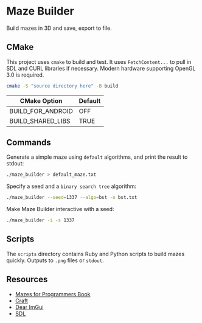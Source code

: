 # Maze Builder

Build mazes in 3D and save, export to file.

## CMake

This project uses `cmake` to build and test. It uses `FetchContent...` to pull in SDL and CURL libraries if necessary. Modern hardware supporting OpenGL 3.0 is required.

```sh
cmake -S "source directory here" -B build
```

| CMake Option | Default | 
|--------------|---------|
| BUILD_FOR_ANDROID | OFF |
| BUILD_SHARED_LIBS | TRUE |

## Commands

Generate a simple maze using `default` algorithms, and print the result to stdout:
```sh
./maze_builder > default_maze.txt
```

Specify a seed and a `binary search tree` algorithm:
```sh
./maze_builder --seed=1337 --algo=bst -o bst.txt
```

Make Maze Builder interactive with a seed:
```sh
./maze_builder -i -s 1337
```

## Scripts

The `scripts` directory contains Ruby and Python scripts to build mazes quickly.
Outputs to `.png` files or `stdout`.

## Resources
 - [Mazes for Programmers Book](https://www.jamisbuck.org/mazes/)
 - [Craft](https://github.com/fogleman/Craft)
 - [Dear ImGui](https://github.com/ocornut/imgui)
 - [SDL](https://github.com/libsdl-org/SDL)
